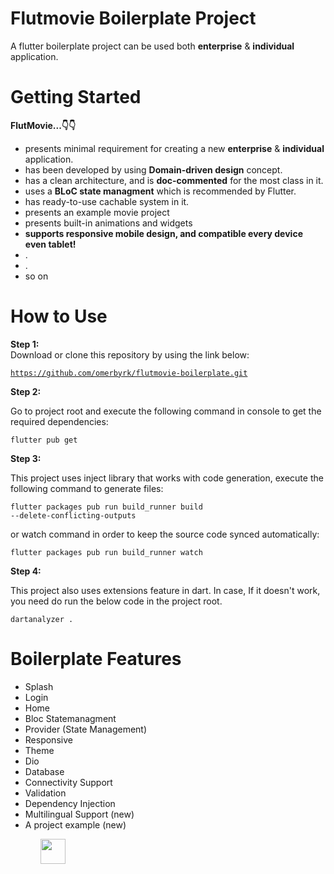 # Flutmovie Boilerplate Project
</hr>
A flutter boilerplate project can be used both <b>enterprise</b> & <b>individual</b> application.


# Getting Started
</hr>
<b>FlutMovie...👇👇</b>

<ul>
  <li>presents minimal requirement for creating a new  <b>enterprise</b> & <b>individual</b> application.</li>
  <li>has been developed by using <b>Domain-driven design</b> concept. </li>
  <li>has a clean architecture, and is <b>doc-commented</b> for the most class in it. </li>
  <li>uses a <b>BLoC state managment</b> which is recommended by Flutter.</li>
  <li>has ready-to-use cachable system in it.</li>
  <li>presents an example movie project</li>
  <li>presents built-in animations and widgets</li>
  <li><b>supports responsive mobile design, and compatible every device even tablet!</b></li>
  <li>.</li>
  <li>.</li>
  <li>so on</li>
</ul>

<h1>How to Use</h1>

<b>Step 1:</b>
<br />
Download or clone this repository by using the link below:

<code><a href="https://github.com/omerbyrk/flutmovie-boilerplate.git">https://github.com/omerbyrk/flutmovie-boilerplate.git</a></code>

<b>Step 2:</b>

Go to project root and execute the following command in console to get the required dependencies:

<code>flutter pub get</code> 

<b>Step 3:</b>

This project uses inject library that works with code generation, execute the following command to generate files:

<code>flutter packages pub run build_runner build --delete-conflicting-outputs</code>

or watch command in order to keep the source code synced automatically:

<code>flutter packages pub run build_runner watch</code>

<b>Step 4:</b>

This project also uses extensions feature in dart. In case, If it doesn't work, you need do run the below code in the project root.

<code>dartanalyzer .</code>

<h1>Boilerplate Features</h1>

<ul>
  <li>Splash</li>
  <li>Login</li>
  <li>Home</li>
  <li>Bloc Statemanagment</li>
  <li>Provider (State Management)</li>
  <li>Responsive</li>
  <li>Theme</li>
  <li>Dio</li>
  <li>Database</li>
  <li>Connectivity Support</li>
  <li>Validation</li>
  <li>Dependency Injection</li>
  <li>Multilingual Support (new)</li>
  <li>A project example (new)</li>
<ul>
   
   
<img src="https://media.giphy.com/media/vFKqnCdLPNOKc/giphy.gif" width="40" height="40" />



